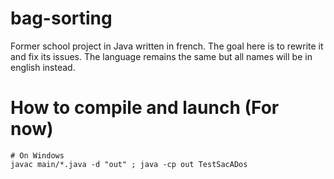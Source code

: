 # bag-sorting
Former school project in Java written in french. The goal here is to rewrite it and fix its issues. The language remains the same but all names will be in english instead.

# How to compile and launch (For now)

```
# On Windows
javac main/*.java -d "out" ; java -cp out TestSacADos
```